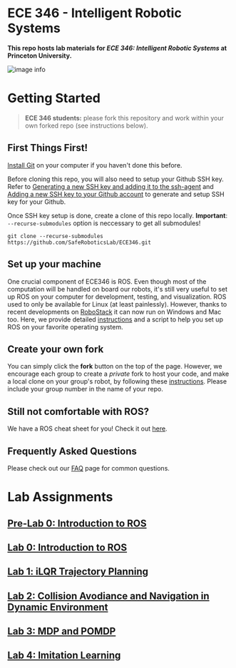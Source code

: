 # ECE 346 - Intelligent Robotic Systems
**This repo hosts lab materials for *ECE 346: Intelligent Robotic Systems* at Princeton University.**

![image info](asset/Figures/robot.jpg)

<!-- To keep your forked repo updated, please fetch upstream every time we release a new lab assignment. If you are not familiar with fetch, please check out this [tutorial](https://docs.github.com/en/pull-requests/collaborating-with-pull-requests/working-with-forks/syncing-a-fork). -->

# Getting Started

> **ECE 346 students:** please fork this repository and work within your own forked repo (see instructions below). 

## First Things First!
[Install Git](https://git-scm.com/book/en/v2/Getting-Started-Installing-Git) on your computer if you haven't done this before.

Before cloning this repo, you will also need to setup your Github SSH key. Refer to [Generating a new SSH key and adding it to the ssh-agent](https://docs.github.com/en/authentication/connecting-to-github-with-ssh/generating-a-new-ssh-key-and-adding-it-to-the-ssh-agent) and [Adding a new SSH key to your Github account](https://docs.github.com/en/authentication/connecting-to-github-with-ssh/adding-a-new-ssh-key-to-your-github-account) to generate and setup SSH key for your Github.

Once SSH key setup is done, create a clone of this repo locally. **Important**: `--recurse-submodules` option is neccessary to get all submodules!
```
git clone --recurse-submodules https://github.com/SafeRoboticsLab/ECE346.git 
```
## Set up your machine
One crucial component of ECE346 is ROS. Even though most of the computation will be handled on board our robots, it's still very useful to set up ROS on your computer for development, testing, and visualization. ROS used to only be available for Linux (at least painlessly). However, thanks to recent developments on [RoboStack](https://robostack.github.io/) it can now run on Windows and Mac too. Here, we provide detailed [instructions](Host_Setup/RoboStack/robotstack.md) and a script to help you set up ROS on your favorite operating system.

## Create your own fork
You can simply click the **fork** button on the top of the page. However, we encourage each group to create a _private_ fork to host your code, and make a local clone on your group's robot, by following these [instructions](Docs/private_fork.md). Please include your group number in the name of your repo.

## Still not comfortable with ROS?
We have a ROS cheat sheet for you! Check it out [here](Docs/ROScheatsheet.pdf).

## Frequently Asked Questions
Please check out our [FAQ](FAQ/readme.md) page for common questions.

# Lab Assignments
## [Pre-Lab 0: Introduction to ROS](Docs/Intro_ROS.pdf)
## [Lab 0: Introduction to ROS](ROS_Core/src/Labs/Lab0/README.md)
## [Lab 1: iLQR Trajectory Planning](ROS_Core/src/Labs/Lab1/README.md)
## [Lab 2: Collision Avodiance and Navigation in Dynamic Environment](ROS_Core/src/Labs/Lab2/README.md)
## [Lab 3: MDP and POMDP](ROS_Core/src/Labs/Lab3/README.md)
## [Lab 4: Imitation Learning](ROS_Core/src/Labs/Lab4/README.md)
